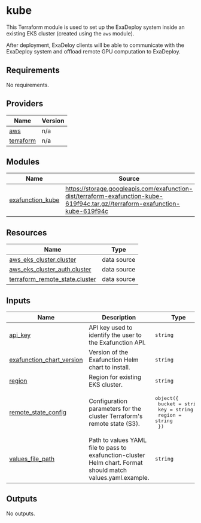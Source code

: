 # kube

This Terraform module is used to set up the ExaDeploy system inside an existing EKS cluster (created using the `aws` module).

After deployment, ExaDeloy clients will be able to communicate with the ExaDeploy system and offload remote GPU computation to ExaDeploy.

<!-- BEGIN_TF_DOCS -->
## Requirements

No requirements.

## Providers

| Name | Version |
|------|---------|
| <a name="provider_aws"></a> [aws](#provider\_aws) | n/a |
| <a name="provider_terraform"></a> [terraform](#provider\_terraform) | n/a |

## Modules

| Name | Source | Version |
|------|--------|---------|
| <a name="module_exafunction_kube"></a> [exafunction\_kube](#module\_exafunction\_kube) | https://storage.googleapis.com/exafunction-dist/terraform-exafunction-kube-619f94c.tar.gz//terraform-exafunction-kube-619f94c | n/a |

## Resources

| Name | Type |
|------|------|
| [aws_eks_cluster.cluster](https://registry.terraform.io/providers/hashicorp/aws/latest/docs/data-sources/eks_cluster) | data source |
| [aws_eks_cluster_auth.cluster](https://registry.terraform.io/providers/hashicorp/aws/latest/docs/data-sources/eks_cluster_auth) | data source |
| [terraform_remote_state.cluster](https://registry.terraform.io/providers/hashicorp/terraform/latest/docs/data-sources/remote_state) | data source |

## Inputs

| Name | Description | Type | Default | Required |
|------|-------------|------|---------|:--------:|
| <a name="input_api_key"></a> [api\_key](#input\_api\_key) | API key used to identify the user to the Exafunction API. | `string` | n/a | yes |
| <a name="input_exafunction_chart_version"></a> [exafunction\_chart\_version](#input\_exafunction\_chart\_version) | Version of the Exafunction Helm chart to install. | `string` | n/a | yes |
| <a name="input_region"></a> [region](#input\_region) | Region for existing EKS cluster. | `string` | n/a | yes |
| <a name="input_remote_state_config"></a> [remote\_state\_config](#input\_remote\_state\_config) | Configuration parameters for the cluster Terraform's remote state (S3). | <pre>object({<br>    bucket = string<br>    key    = string<br>    region = string<br>  })</pre> | n/a | yes |
| <a name="input_values_file_path"></a> [values\_file\_path](#input\_values\_file\_path) | Path to values YAML file to pass to exafunction-cluster Helm chart. Format should match values.yaml.example. | `string` | n/a | yes |

## Outputs

No outputs.
<!-- END_TF_DOCS -->

